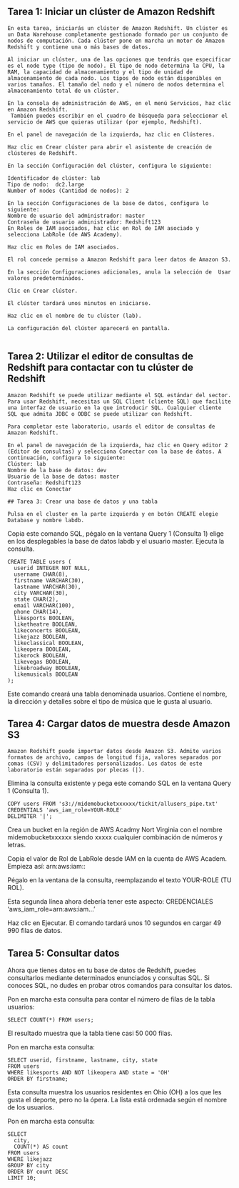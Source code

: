 ## Tarea 1: Iniciar un clúster de Amazon Redshift
```
En esta tarea, iniciarás un clúster de Amazon Redshift. Un clúster es un Data Warehouse completamente gestionado formado por un conjunto de nodos de computación. Cada clúster pone en marcha un motor de Amazon Redshift y contiene una o más bases de datos.

Al iniciar un clúster, una de las opciones que tendrás que especificar es el node type (tipo de nodo). El tipo de nodo determina la CPU, la RAM, la capacidad de almacenamiento y el tipo de unidad de almacenamiento de cada nodo. Los tipos de nodo están disponibles en varios tamaños. El tamaño del nodo y el número de nodos determina el almacenamiento total de un clúster.

En la consola de administración de AWS, en el menú Servicios, haz clic en Amazon Redshift.
 También puedes escribir en el cuadro de búsqueda para seleccionar el servicio de AWS que quieras utilizar (por ejemplo, Redshift).

En el panel de navegación de la izquierda, haz clic en Clústeres.

Haz clic en Crear clúster para abrir el asistente de creación de clústeres de Redshift.

En la sección Configuración del clúster, configura lo siguiente:

Identificador de clúster: lab
Tipo de nodo:  dc2.large
Number of nodes (Cantidad de nodos): 2

En la sección Configuraciones de la base de datos, configura lo siguiente:
Nombre de usuario del administrador: master
Contraseña de usuario administrador: Redshift123
En Roles de IAM asociados, haz clic en Rol de IAM asociado y selecciona LabRole (de AWS Academy).

Haz clic en Roles de IAM asociados.

El rol concede permiso a Amazon Redshift para leer datos de Amazon S3.

En la sección Configuraciones adicionales, anula la selección de  Usar valores predeterminados.

Clic en Crear clúster.

El clúster tardará unos minutos en iniciarse.

Haz clic en el nombre de tu clúster (lab).

La configuración del clúster aparecerá en pantalla. 


```

## Tarea 2: Utilizar el editor de consultas de Redshift para contactar con tu clúster de Redshift
```
Amazon Redshift se puede utilizar mediante el SQL estándar del sector. Para usar Redshift, necesitas un SQL Client (cliente SQL) que facilite una interfaz de usuario en la que introducir SQL. Cualquier cliente SQL que admita JDBC o ODBC se puede utilizar con Redshift.

Para completar este laboratorio, usarás el editor de consultas de Amazon Redshift.

En el panel de navegación de la izquierda, haz clic en Query editor 2 (Editor de consultas) y selecciona Conectar con la base de datos. A continuación, configura lo siguiente:
Clúster: lab
Nombre de la base de datos: dev
Usuario de la base de datos: master
Contraseña: Redshift123
Haz clic en Conectar

## Tarea 3: Crear una base de datos y una tabla

Pulsa en el cluster en la parte izquierda y en botón CREATE elegie Database y nombre labdb.
```
Copia este comando SQL, pégalo en la ventana Query 1 (Consulta 1) elige en los desplegables la base de datos labdb y el usuario master. Ejecuta la consulta.
```
CREATE TABLE users (
  userid INTEGER NOT NULL,
  username CHAR(8),
  firstname VARCHAR(30),
  lastname VARCHAR(30),
  city VARCHAR(30),
  state CHAR(2),
  email VARCHAR(100),
  phone CHAR(14),
  likesports BOOLEAN,
  liketheatre BOOLEAN,
  likeconcerts BOOLEAN,
  likejazz BOOLEAN,
  likeclassical BOOLEAN,
  likeopera BOOLEAN,
  likerock BOOLEAN,
  likevegas BOOLEAN,
  likebroadway BOOLEAN,
  likemusicals BOOLEAN
);
```
Este comando creará una tabla denominada usuarios. Contiene el nombre, la dirección y detalles sobre el tipo de música que le gusta al usuario.

## Tarea 4: Cargar datos de muestra desde Amazon S3
```
Amazon Redshift puede importar datos desde Amazon S3. Admite varios formatos de archivo, campos de longitud fija, valores separados por comas (CSV) y delimitadores personalizados. Los datos de este laboratorio están separados por plecas (|).
```
Elimina la consulta existente y pega este comando SQL en la ventana Query 1 (Consulta 1).

```
COPY users FROM 's3://midemobucketxxxxxx/tickit/allusers_pipe.txt'
CREDENTIALS 'aws_iam_role=YOUR-ROLE'
DELIMITER '|';
```

Crea un bucket en la región de AWS Acadmy Nort Virginia con el nombre midemobucketxxxxxx siendo xxxxx cualquier combinación de números y letras.

Copia el valor de Rol de LabRole desde IAM en la cuenta de AWS Academ. Empieza así: arn:aws:iam::

Pégalo en la ventana de la consulta, reemplazando el texto YOUR-ROLE (TU ROL).

Esta segunda línea ahora debería tener este aspecto: CREDENCIALES ‘aws_iam_role=arn:aws:iam…’

Haz clic en Ejecutar.
El comando tardará unos 10 segundos en cargar 49 990 filas de datos.

## Tarea 5: Consultar datos
Ahora que tienes datos en tu base de datos de Redshift, puedes consultarlos mediante determinados enunciados y consultas SQL. Si conoces SQL, no dudes en probar otros comandos para consultar los datos.

Pon en marcha esta consulta para contar el número de filas de la tabla usuarios:
```
SELECT COUNT(*) FROM users;
```
El resultado muestra que la tabla tiene casi 50 000 filas.

Pon en marcha esta consulta:
```
SELECT userid, firstname, lastname, city, state
FROM users
WHERE likesports AND NOT likeopera AND state = 'OH'
ORDER BY firstname;
```
Esta consulta muestra los usuarios residentes en Ohio (OH) a los que les gusta el deporte, pero no la ópera. La lista está ordenada según el nombre de los usuarios.

Pon en marcha esta consulta:
```
SELECT
  city,
  COUNT(*) AS count
FROM users
WHERE likejazz
GROUP BY city
ORDER BY count DESC
LIMIT 10;
```

